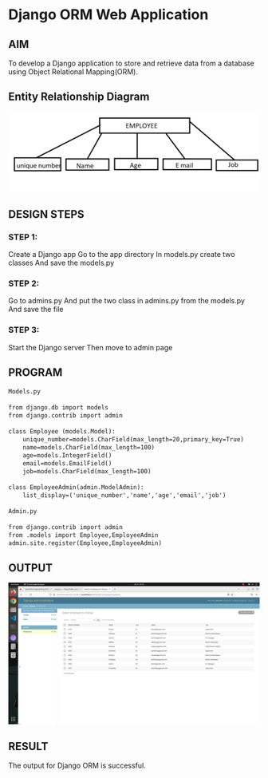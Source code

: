 # Django ORM Web Application

## AIM
To develop a Django application to store and retrieve data from a database using Object Relational Mapping(ORM).

## Entity Relationship Diagram

![OUTPUT](./output2.jpeg)

## DESIGN STEPS

### STEP 1:

Create a Django app Go to the app directory In models.py create two classes And
save the models.py

### STEP 2:

Go to admins.py And put the two class in admins.py from the models.py And save
the file

### STEP 3:

Start the Django server Then move to admin page

## PROGRAM

```
Models.py

from django.db import models
from django.contrib import admin

class Employee (models.Model):
    unique_number=models.CharField(max_length=20,primary_key=True)
    name=models.CharField(max_length=100)
    age=models.IntegerField()
    email=models.EmailField()
    job=models.CharField(max_length=100)

class EmployeeAdmin(admin.ModelAdmin):
    list_display=('unique_number','name','age','email','job')

Admin.py

from django.contrib import admin
from .models import Employee,EmployeeAdmin
admin.site.register(Employee,EmployeeAdmin)
```

## OUTPUT

![OUTPUT](./output1.png)


## RESULT

The output for Django ORM is successful.
